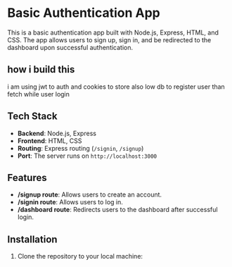 # Basic Authentication App

This is a basic authentication app built with Node.js, Express, HTML, and CSS. The app allows users to sign up, sign in, and be redirected to the dashboard upon successful authentication.

## how i build this
 i am using jwt to auth and cookies to store also low db to register user than fetch while user login 


## Tech Stack

- **Backend**: Node.js, Express
- **Frontend**: HTML, CSS
- **Routing**: Express routing (`/signin`, `/signup`)
- **Port**: The server runs on `http://localhost:3000`

## Features

- **/signup route**: Allows users to create an account.
- **/signin route**: Allows users to log in.
- **/dashboard route**: Redirects users to the dashboard after successful login.
  
## Installation

1. Clone the repository to your local machine:
   ```bash
